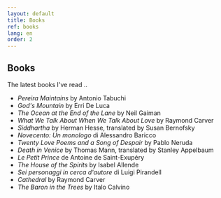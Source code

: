 ```yaml
---
layout: default
title: Books
ref: books
lang: en
order: 2
---
```


## Books

The latest books I've read .. 

- _Pereira Maintains_ by Antonio Tabuchi
- _God's Mountain_ by Erri De Luca
- _The Ocean at the End of the Lane_ by Neil Gaiman
- _What We Talk About When We Talk About Love_ by Raymond Carver
- _Siddhartha_ by Herman Hesse, translated by Susan Bernofsky
- _Novecento: Un monologo_ di Alessandro Baricco
- _Twenty Love Poems and a Song of Despair_ by Pablo Neruda
- _Death in Venice_ by Thomas Mann, translated by Stanley Appelbaum
- _Le Petit Prince_ de Antoine de Saint-Exupéry
- _The House of the Spirits_ by Isabel Allende
- _Sei personaggi in cerca d'autore_ di Luigi Pirandell
- _Cathedral_ by Raymond Carver
- _The Baron in the Trees_ by Italo Calvino
